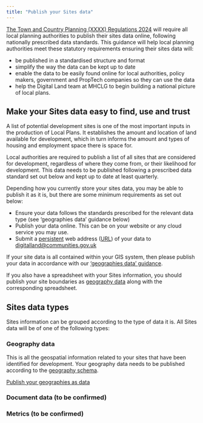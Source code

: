 ```yaml
---
title: "Publish your Sites data"
---
```


[The Town and Country Planning (XXXX) Regulations 2024](http://www.legislation.gov.uk/uksi/2017/403/contents/made) will require  all local planning authorities to publish their sites data online, following nationally prescribed data standards. This guidance will help local planning authorities meet these statutory requirements ensuring their sites data will:

* be published in a standardised structure and format
* simplify the way the data can be kept up to date
* enable the data to be easily found online for local authorities, policy makers, government and PropTech companies so they can use the data
* help the Digital Land team at MHCLG to begin building a national picture of local plans.

## Make your Sites data easy to find, use and trust

A list of potential development sites is one of the most important inputs in the production of Local Plans. It establishes the amount and location of land available for development, which in turn informs the amount and types of housing and employment space there is space for.  

Local authorities are required to publish a list of all sites that are considered for development, regardless of where they come from, or their likelihood for development.  This data needs to be published following a prescribed data standard set out below and kept up to date at least quarterly.

Depending how you currently store your sites data, you may be able to publish it as it is, but there are some minimum requirements as set out below:

* Ensure your data follows the standards prescribed for the relevant data type (see ‘geographies data’ guidance below)
* Publish your data online.  This can be on your website or any cloud service you may use.
* Submit a [persistent](https://digital-land.github.io/guidance/data-principles/#persistent-urls) web address ([URL](https://en.wikipedia.org/wiki/URL)) of your data to [digitalland@communities.gov.uk](mailto:digitalland@communities.gov.uk)

If your site data is all contained within your GIS system, then please publish your data in accordance with our [‘geographies data’ guidance](#). 

If you also have a spreadsheet with your Sites information, you should publish your site boundaries as [geography data](#geography-data) along with the corresponding spreadsheet.

## Sites data types

Sites information can be grouped according to the type of data it is.  All Sites data will be of one of the following types:

### Geography data

This is all the geospatial information related to your sites that have been identified for development. Your geography data needs to be published according to the [geography schema](https://digital-land.github.io/specification/schema/geography/).

[Publish your geographies as data](#)

### Document data (to be confirmed)
 
### Metrics (to be confirmed)
